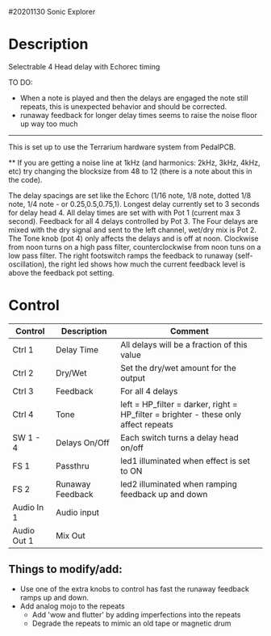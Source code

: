 #20201130 Sonic Explorer

# Description
Selectrable 4 Head delay with Echorec timing

TO DO:
 - When a note is played and then the delays are engaged the note still repeats, this is unexpected behavior and should be corrected.
 - runaway feedback for longer delay times seems to raise the noise floor up way too much
 
-----
This is set up to use the Terrarium hardware system from PedalPCB.

** If you are getting a noise line at 1kHz (and harmonics: 2kHz, 3kHz, 4kHz, etc) try changing the blocksize from 48 to 12 (there is a note about this in the code).

The delay spacings are set like the Echorc (1/16 note, 1/8 note, dotted 1/8 note, 1/4 note - or 0.25,0.5,0.75,1).
Longest delay currently set to 3 seconds for delay head 4.
All delay times are set with with Pot 1 (current max 3 second). Feedback for all 4 delays controlled by Pot 3.
The Four delays are mixed with the dry signal and sent to the left channel, wet/dry mix is Pot 2. 
The Tone knob (pot 4) only affects the delays and is off at noon. Clockwise from noon turns on a high pass filter, counterclockwise from noon tuns on a low pass filter.
The right footswitch ramps the feedback to runaway (self-oscillation), the right led shows how much the current feedback level is above the feedback pot setting.

# Control

| Control | Description | Comment |
| --- | --- | --- |
| Ctrl 1 | Delay Time | All delays will be a fraction of this value |
| Ctrl 2 | Dry/Wet | Set the dry/wet amount for the output |
| Ctrl 3 | Feedback| For all 4 delays |
| Ctrl 4 | Tone | left = HP_filter = darker, right = HP_filter = brighter - these only affect repeats|
| SW 1 - 4 | Delays On/Off | Each switch turns a delay head on/off |
| FS 1 | Passthru | led1 illuminated when effect is set to ON |
| FS 2 | Runaway Feedback | led2 illuminated when ramping feedback up and down|
| Audio In 1 | Audio input | |
| Audio Out 1 | Mix Out | |

## Things to modify/add:

 - Use one of the extra knobs to control has fast the runaway feedback ramps up and down.
 - Add analog mojo to the repeats
   - Add 'wow and flutter' by adding imperfections into the repeats
   - Degrade the repeats to mimic an old tape or magnetic drum
   
